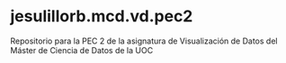 # jesulillorb.mcd.vd.pec2
Repositorio para la PEC 2 de la asignatura de Visualización de Datos del Máster de Ciencia de Datos de la UOC
